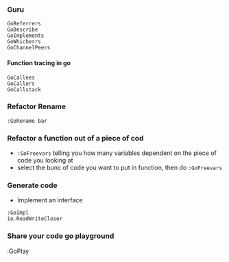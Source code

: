 ### Guru
```
GoReferrers
GoDescribe
GoImplements
GoWhicherrs
GoChannelPeers
```

#### Function tracing in go
```
GoCallees
GoCallers
GoCallstack
```
### Refactor Rename
```
:GoRename bar
```
### Refactor a function out of a piece of cod
- `:GoFreevars` telling you how many variables dependent on the piece of code you looking at
- select the bunc of code you want to put in function, then do `:GoFreevars`

### Generate code
- Implement an interface
```
:GoImpl
io.ReadWriteCloser
```
### Share your code go playground
:GoPlay


